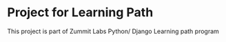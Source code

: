 # Project for Learning Path

This project is part of Zummit Labs Python/ Django Learning path program
